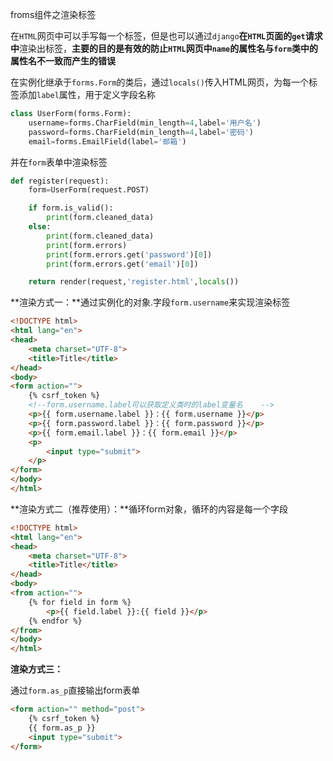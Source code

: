 froms组件之渲染标签

在`HTML`网页中可以手写每一个标签，但是也可以通过`django`**在`HTML`页面的`get`请求中**渲染出标签，**主要的目的是有效的防止`HTML`网页中`name`的属性名与`form`类中的属性名不一致而产生的错误**

在实例化继承于`forms.Form`的类后，通过`locals()`传入HTML网页，为每一个标签添加`label`属性，用于定义字段名称

```python
class UserForm(forms.Form):
    username=forms.CharField(min_length=4,label='用户名')
    password=forms.CharField(min_length=4,label='密码')
    email=forms.EmailField(label='邮箱')
```



并在`form`表单中渲染标签

```python
def register(request):
    form=UserForm(request.POST)

    if form.is_valid():
        print(form.cleaned_data)
    else:
        print(form.cleaned_data)
        print(form.errors)
        print(form.errors.get('password')[0])
        print(form.errors.get('email')[0])

    return render(request,'register.html',locals())
```



**渲染方式一：**通过实例化的对象.字段`form.username`来实现渲染标签

```html
<!DOCTYPE html>
<html lang="en">
<head>
    <meta charset="UTF-8">
    <title>Title</title>
</head>
<body>
<form action="">
    {% csrf_token %}
    <!--form.username.label可以获取定义类时的label变量名	-->
    <p>{{ form.username.label }}：{{ form.username }}</p>
    <p>{{ form.password.label }}：{{ form.password }}</p>
    <p>{{ form.email.label }}：{{ form.email }}</p>
    <p>
        <input type="submit">
    </p>
</form>
</body>
</html>
```



**渲染方式二（推荐使用）：**循环form对象，循环的内容是每一个字段

```html
<!DOCTYPE html>
<html lang="en">
<head>
    <meta charset="UTF-8">
    <title>Title</title>
</head>
<body>
<from action="">
    {% for field in form %}
        <p>{{ field.label }}:{{ field }}</p>
    {% endfor %}
</from>
</body>
</html>
```



**渲染方式三：**

通过`form.as_p`直接输出form表单

```html
<form action="" method="post">
    {% csrf_token %}
    {{ form.as_p }}
    <input type="submit">
</form>
```

